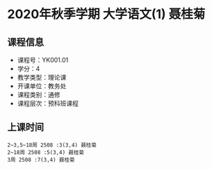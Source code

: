 # 2020年秋季学期 大学语文(1) 聂桂菊






## 课程信息

- 课程号：YK001.01
- 学分：4
- 教学类型：理论课
- 开课单位：教务处
- 课程类别：通修
- 课程层次：预科班课程

## 上课时间

```
2~3,5~18周 2508 :3(3,4) 聂桂菊
2~18周 2508 :5(3,4) 聂桂菊
3周 2508 :7(3,4) 聂桂菊
```

